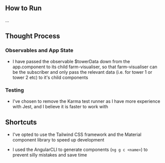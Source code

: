 ## How to Run

...

## Thought Process

### Observables and App State

- I have passed the observable $towerData down from the app.component to its child farm-visualiser, so that farm-visualiser can be the subscriber and only pass the relevant data (i.e. for tower 1 or tower 2 etc) to it's child components

### Testing

- I've chosen to remove the Karma test runner as I have more experience with Jest, and I believe it is faster to work with

## Shortcuts

- I've opted to use the Tailwind CSS framework and the Material component library to speed up development

- I used the AngularCLI to generate components (`ng g c <name>`) to prevent silly mistakes and save time
